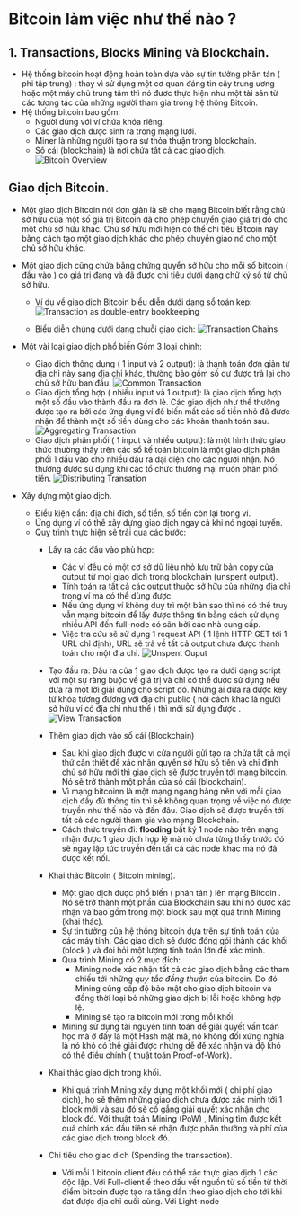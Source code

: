 # Bitcoin làm việc như thế nào ?

## 1. Transactions, Blocks Mining và Blockchain.
* Hệ thống bitcoin hoạt động hoàn toàn dựa vào sự tin tưởng phân tán ( phi tập trung) : thay vì sử dụng một cơ quan đáng tin cậy trung ương hoặc một máy chủ trung tâm thì nó đươc thực hiện như một tài sản từ các tương tác của những người tham gia trong hệ thông Bitcoin.
* Hệ thống bitcoin bao gồm: 
	* Người dùng với ví chứa khóa riêng.
	* Các giao dịch được sinh ra trong mạng lưới.
	* Miner là những người tạo ra sự thỏa thuận trong blockchain.
	* Số cái (blockchain) là nơi chứa tất cả các giao dịch.
	![Bitcoin Overview](image/bitcoinOverview.png)

## Giao dịch Bitcoin.
* Một giao dịch Bitcoin nói đơn giản là sẽ cho mạng Bitcoin biết rằng chủ sở hữu của một số giá trị Bitcoin đã cho phép chuyển giao giá trị đó cho một chủ sở hữu khác. Chủ sở hữu mới hiện có thể chi tiêu Bitcoin này bằng cách tạo một giao dịch khác cho phép chuyển giao nó cho một chủ sở hữu khác.
* Một giao dịch cũng chứa bằng chứng quyền sở hữu cho mỗi số bitcoin ( đầu vào ) có giá trị đang và đã được chi tiêu dưới dạng chữ ký số từ chủ sở hữu.
	* Ví dụ về giao dịch Bitcoin biểu diễn dưới dạng sổ toán kép: 
	![Transaction as double-entry bookkeeping](image/double_entry.png)

	* Biểu diễn chúng dưới dang chuỗi giao dich: 
	![Transaction Chains](image/transactionChains.png)
* Một vài loại giao dịch phổ biến
Gồm 3 loại chính:
	* Giao dịch thông dụng ( 1 input và 2 output): là thanh toán đơn giản từ địa chỉ này sang địa chỉ khác, thường bảo gồm số dư được trả lại cho chủ sở hữu ban đầu.
	![Common Transaction](image/form1.png)
	* Giao dịch tổng hợp ( nhiều input và 1 output): là giao dịch tổng hợp một số đầu vào thành đầu ra đơn lẻ. Các giao dịch như thế thường được tạo ra bởi các ứng dụng ví để biến mất các số tiền nhỏ đã đươc nhận để thành một số tiền dùng cho các khoản thanh toán sau.
	![Aggregating Transaction](image/form2.png)
	* Giao dịch phân phối ( 1 input và nhiều output): là một hình thức giao thức thường thấy trên các sổ kế toán bitcoin là một giao dịch phân phối 1 đầu vào cho nhiều đầu ra đại diện cho các người nhận. Nó thường được sử dụng khi các tổ chức thương mại muốn phân phối tiền.
	![Distributing Transation](image/form3.png)

* Xây dựng một giao dịch.
	* Điều kiện cần: địa chỉ đích, số tiền, số tiền còn lại trong ví.
	* Ứng dụng ví có thể xây dựng giao dịch ngay cả khi nó ngoại tuyến.
	* Quy trình thực hiện sẽ trải qua các bước: 
		* Lấy ra các đầu vào phù hơp:
			* Các ví đều có một cơ sở dữ liệu nhỏ lưu trữ bản copy của output từ mọi giao dịch trong blockchain (unspent output).
			* Tính toán ra tất cả các output thuộc sở hữu của những địa chỉ trong ví mà có thể dùng được.
			* Nếu ứng dụng ví không duy trì một bản sao thì nó có thể truy vẫn mạng bitcoin để lấy được thông tin bằng cách sử dụng nhiều API đến full-node có sãn bởi các nhà cung cấp.
			* Việc tra cứu sẽ sử dụng 1 request API ( 1 lệnh HTTP GET tới 1 URL chỉ định), URL sẽ trả về tất cả output chưa được thanh toán cho một địa chỉ.
			![Unspent Ouput](image/tranction1.png)

		* Tạo đầu ra: 
			Đầu ra của 1 giao dịch được tạo ra dưới dạng script với một sự ràng buộc về giá trị và chỉ có thể được sử dụng nếu đưa ra một lời giải đúng cho script đó. Những ai đưa ra được key từ khóa tương đương với địa chỉ public ( nói cách khác là người sở hữu ví có địa chỉ như thế ) thì mới sử dụng được .
			![View Transaction](image/contructing2.png)

		* Thêm giao dịch vào số cái (Blockchain)
			* Sau khi giao dịch được ví cửa người gửi tạo ra chứa tất cả mọi thứ cần thiết để xác nhận quyền sở hữu số tiền và chỉ định chủ sở hữu mới thì giao dịch sẽ được truyền tới mạng bitcoin. Nó sẽ trở thành một phần của số cái (blockchain).
			* Vì mạng bitcoinn là một mạng ngang hàng nên với mỗi giao dịch đầy đủ thông tin thì sẽ không quan trọng về việc nó được truyền như thế nào và đến đâu. Giao dịch sẽ được truyền tới tất cả các người tham gia vào mạng Blockchain.
			* Cách thức truyền đi: **flooding** bất ký 1 node nào trên mạng nhận được 1 giao dịch hợp lệ mà nó chưa từng  thấy trước đó sẽ ngay lập tức truyền đến tất cả các node khác mà nó đã được kết nối.

		* Khai thác Bitcoin ( Bitcoin mining).
			* Một giao dịch được phổ biến ( phán tán ) lên mạng Bitcoin . Nó sẽ trở thành một phần của Blockchain sau khi nó đươc xác nhận và  bao gồm trong một block sau một quá trình Mining (khai thác).
			* Sự tin tưởng của hệ thống bitcoin dựa trên sự tính toán của các máy tính. Các giao dịch sẽ được đóng gói thành các khối (block ) và đòi hỏi một lượng tính toán lớn để xác minh.
			* Quá trình Mining có 2 mục đích: 
				* Mining node xác nhận tất cả các giao dịch bằng các tham chiếu tới những *quy tắc đồng thuận* của bitcoin. Do đó Mining cũng cấp độ bảo mật cho giao dịch bitcoin và đồng thời loại bỏ những giao dịch bị lỗi hoặc không hợp lệ.
				* Mining sẽ tạo ra bitcoin mới trong mỗi khối.
			* Mining sử dụng tài nguyên tính toán để giải quyết vấn toán học mà ở đấy là một Hash mật mã, nó không đối xứng nghĩa là nó khó có thể giải được nhưng dễ để xác nhận và độ khó có thể điều chính ( thuật toán Proof-of-Work).

		* Khai thác giao dịch trong khối.
			* Khi quá trình Mining xây dựng một khối mới ( chi phí giao dịch), họ sẽ thêm những giao dịch chưa được xác minh tới 1 block mới và sau đó sẽ cố gắng giải quyết xác nhận cho block đó. Với thuật toán Mining (PoW) , Mining tìm được kết quả chính xác đầu tiên sẽ nhận được phân thưởng và phí của các giao dịch trong block đó.

		* Chi tiêu cho giao dich (Spending the transaction).
			* Với mỗi 1 bitcoin client đều có thể xác thực giao dịch 1 các độc lập.
				Với Full-client ể theo dấu vết nguồn từ số tiền từ thời điểm bitcoin được tạo ra tăng dần theo giao dịch cho tới khi đat được địa chỉ cuối cùng.
				Với Light-node


